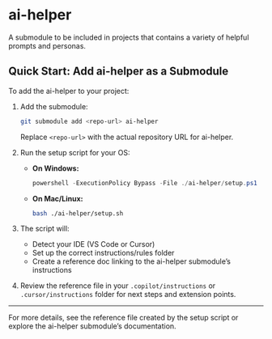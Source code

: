 # ai-helper
A submodule to be included in projects that contains a variety of helpful prompts and personas.

## Quick Start: Add ai-helper as a Submodule

To add the ai-helper to your project:

1. Add the submodule:
   ```sh
   git submodule add <repo-url> ai-helper
   ```
   Replace `<repo-url>` with the actual repository URL for ai-helper.

2. Run the setup script for your OS:
   - **On Windows:**
     ```powershell
     powershell -ExecutionPolicy Bypass -File ./ai-helper/setup.ps1
     ```
   - **On Mac/Linux:**
     ```bash
     bash ./ai-helper/setup.sh
     ```

3. The script will:
   - Detect your IDE (VS Code or Cursor)
   - Set up the correct instructions/rules folder
   - Create a reference doc linking to the ai-helper submodule’s instructions

4. Review the reference file in your `.copilot/instructions` or `.cursor/instructions` folder for next steps and extension points.

---

For more details, see the reference file created by the setup script or explore the ai-helper submodule’s documentation.
